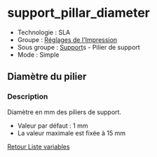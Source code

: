 # support_pillar_diameter

* Technologie : SLA
* Groupe : [Réglages de l'Impression](../sla_printer/sla_parameters.md)
* Sous groupe : [Support](../print_settings/print_settings.md#support)s - Pilier de support
* Mode : Simple

## Diamètre du pilier

### Description

Diamètre en mm des piliers de support.

* Valeur par défaut : 1 mm
 * La valeur maximale est fixée à 15 mm
 
[Retour Liste variables](variable_list.md)